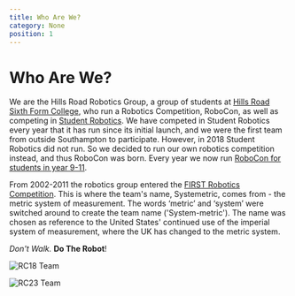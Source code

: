 ```yaml
---
title: Who Are We?
category: None
position: 1
---
```

# Who Are We?

We are the Hills Road Robotics Group, a group of students at [Hills Road Sixth Form College](http://www.hillsroad.ac.uk/), who run a Robotics Competition, RoboCon, as well as competing in [Student Robotics](https://studentrobotics.org/). We have competed in Student Robotics every year that it has run since its initial launch, and we were the first team from outside Southampton to participate. However, in 2018 Student Robotics did not run. So we decided to run our own robotics competition instead, and thus RoboCon was born. Every year we now run [RoboCon for students in year 9-11](/blog/announcement-robocon-2019.html). 

From 2002-2011 the robotics group entered the [FIRST Robotics Competition](https://www.firstinspires.org/robotics/frc/). This is where the team's name, Systemetric, comes from - the metric system of measurement. The words ‘metric’ and ‘system’ were switched around to create the team name ('System-metric'). The name was chosen as reference to the United States' continued use of the imperial system of measurement, where the UK has changed to the metric system.

*Don't Walk.* **Do The Robot**!

![RC18 Team](/images/1winners.jpg)

![RC23 Team](/images/team-photo.jpg)